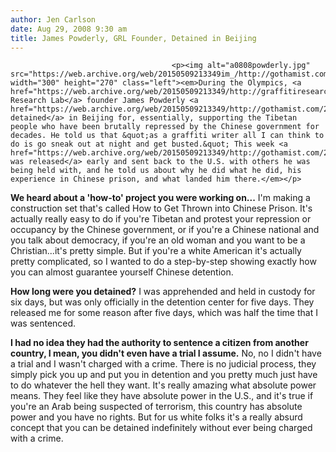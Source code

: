 ```yaml
---
author: Jen Carlson
date: Aug 29, 2008 9:30 am
title: James Powderly, GRL Founder, Detained in Beijing
---
```


	
										<p><img alt="a0808powderly.jpg" src="https://web.archive.org/web/20150509213349im_/http://gothamist.com/attachments/arts_jen/a0808powderly.jpg" width="300" height="270" class="left"><em>During the Olympics, <a href="https://web.archive.org/web/20150509213349/http://graffitiresearchlab.com/">Graffiti Research Lab</a> founder James Powderly <a href="https://web.archive.org/web/20150509213349/http://gothamist.com/2008/08/19/grl_founder_detained_in_beijing.php">was detained</a> in Beijing for, essentially, supporting the Tibetan people who have been brutally repressed by the Chinese government for decades. He told us that &quot;as a graffiti writer all I can think to do is go sneak out at night and get busted.&quot; This week <a href="https://web.archive.org/web/20150509213349/http://gothamist.com/2008/08/25/grl_founder_james_powderly_back_at.php">he was released</a> early and sent back to the U.S. with others he was being held with, and he told us about why he did what he did, his experience in Chinese prison, and what landed him there.</em></p>

<p><strong>We heard about a &apos;how-to&apos; project you were working on...</strong> I&apos;m making a construction set that&apos;s called How to Get Thrown into Chinese Prison. It&apos;s actually really easy to do if you&apos;re Tibetan and protest your repression or occupancy by the Chinese government, or if you&apos;re a Chinese national and you talk about democracy, if you&apos;re an old woman and you want to be a Christian...it&apos;s pretty simple. But if you&apos;re a white American it&apos;s actually pretty complicated, so I wanted to do a step-by-step showing exactly how you can almost guarantee yourself Chinese detention.</p>

<p><strong>How long were you detained?</strong> I was apprehended and held in custody for six days, but was only officially in the detention center for five days. They released me for some reason after five days, which was half the time that I was sentenced. </p>

<p><strong>I had no idea they had the authority to sentence a citizen from another country, I mean, you didn&apos;t even have a trial I assume.</strong> No, no I didn&apos;t have a trial and I wasn&apos;t charged with a crime. There is no judicial process, they simply pick you up and put you in detention and you pretty much just have to do whatever the hell they want. It&apos;s really amazing what absolute power means. They feel like they have absolute power in the U.S., and it&apos;s true if you&apos;re an Arab being suspected of terrorism, this country has absolute power and you have no rights. But for us white folks it&apos;s a really absurd concept that you can be detained indefinitely without ever being charged with a crime. </p>					
										
									
				